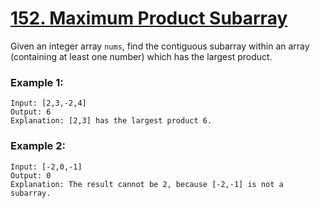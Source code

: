 # [152. Maximum Product Subarray](https://leetcode.com/problems/maximum-product-subarray/)

Given an integer array `nums`, find the contiguous subarray within an array (containing at least one number) which has the largest product.

### Example 1:
```
Input: [2,3,-2,4]
Output: 6
Explanation: [2,3] has the largest product 6.
```

### Example 2:
```
Input: [-2,0,-1]
Output: 0
Explanation: The result cannot be 2, because [-2,-1] is not a subarray.
```